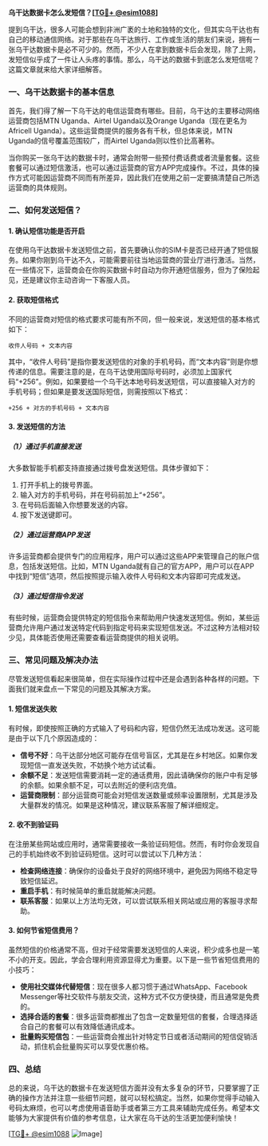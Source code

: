 **乌干达数据卡怎么发短信？[[TG💪+ @esim1088](https://t.me/s/esim1088)]**

提到乌干达，很多人可能会想到非洲广袤的土地和独特的文化，但其实乌干达也有自己的移动通信网络。对于那些在乌干达旅行、工作或生活的朋友们来说，拥有一张乌干达数据卡是必不可少的。然而，不少人在拿到数据卡后会发现，除了上网，发短信似乎成了一件让人头疼的事情。那么，乌干达的数据卡到底怎么发短信呢？这篇文章就来给大家详细解答。

### 一、乌干达数据卡的基本信息

首先，我们得了解一下乌干达的电信运营商有哪些。目前，乌干达的主要移动网络运营商包括MTN Uganda、Airtel Uganda以及Orange Uganda（现在更名为Africell Uganda）。这些运营商提供的服务各有千秋，但总体来说，MTN Uganda的信号覆盖范围较广，而Airtel Uganda则以性价比高著称。

当你购买一张乌干达的数据卡时，通常会附带一些预付费话费或者流量套餐。这些套餐可以通过短信激活，也可以通过运营商的官方APP完成操作。不过，具体的操作方式可能因运营商不同而有所差异，因此我们在使用之前一定要搞清楚自己所选运营商的具体规则。

### 二、如何发送短信？

#### 1. 确认短信功能是否开启

在使用乌干达数据卡发送短信之前，首先要确认你的SIM卡是否已经开通了短信服务。如果你刚到乌干达不久，可能需要前往当地运营商的营业厅进行激活。当然，在一些情况下，运营商会在你购买数据卡时自动为你开通短信服务，但为了保险起见，还是建议你主动咨询一下客服人员。

#### 2. 获取短信格式

不同的运营商对短信的格式要求可能有所不同，但一般来说，发送短信的基本格式如下：

```
收件人号码 + 文本内容
```

其中，“收件人号码”是指你要发送短信的对象的手机号码，而“文本内容”则是你想传递的信息。需要注意的是，在乌干达使用国际号码时，必须加上国家代码“+256”。例如，如果要给一个乌干达本地号码发送短信，可以直接输入对方的手机号码；但如果是要发送国际短信，则需按照以下格式：

```
+256 + 对方的手机号码 + 文本内容
```

#### 3. 发送短信的方法

##### （1）通过手机直接发送

大多数智能手机都支持直接通过拨号盘发送短信。具体步骤如下：

1. 打开手机上的拨号界面。
2. 输入对方的手机号码，并在号码前加上“+256”。
3. 在号码后面输入你想要发送的内容。
4. 按下发送键即可。

##### （2）通过运营商APP发送

许多运营商都会提供专门的应用程序，用户可以通过这些APP来管理自己的账户信息，包括发送短信。比如，MTN Uganda就有自己的官方APP，用户可以在APP中找到“短信”选项，然后按照提示输入收件人号码和文本内容即可完成发送。

##### （3）通过短信指令发送

有些时候，运营商会提供特定的短信指令来帮助用户快速发送短信。例如，某些运营商允许用户通过发送特定代码到指定号码来实现短信发送。不过这种方法相对较少见，具体能否使用还需要查看运营商提供的相关说明。

### 三、常见问题及解决办法

尽管发送短信看起来很简单，但在实际操作过程中还是会遇到各种各样的问题。下面我们就来盘点一下常见的问题及其解决方案。

#### 1. 短信发送失败

有时候，即使按照正确的方式输入了号码和内容，短信仍然无法成功发送。这可能是由于以下几个原因造成的：

- **信号不好**：乌干达部分地区可能存在信号盲区，尤其是在乡村地区。如果你发现短信一直发送失败，不妨换个地方试试看。
- **余额不足**：发送短信需要消耗一定的通话费用，因此请确保你的账户中有足够的余额。如果余额不足，可以去附近的便利店充值。
- **运营商限制**：部分运营商可能会对短信发送数量或频率设置限制，尤其是涉及大量群发的情况。如果是这种情况，建议联系客服了解详细规定。

#### 2. 收不到验证码

在注册某些网站或应用时，通常需要接收一条验证码短信。然而，有时你会发现自己的手机始终收不到验证码短信。这时可以尝试以下几种方法：

- **检查网络连接**：确保你的设备处于良好的网络环境中，避免因为网络不稳定导致短信延迟。
- **重启手机**：有时候简单的重启就能解决问题。
- **联系客服**：如果以上方法均无效，可以尝试联系相关网站或应用的客服寻求帮助。

#### 3. 如何节省短信费用？

虽然短信的价格通常不高，但对于经常需要发送短信的人来说，积少成多也是一笔不小的开支。因此，学会合理利用资源显得尤为重要。以下是一些节省短信费用的小技巧：

- **使用社交媒体代替短信**：现在很多人都习惯于通过WhatsApp、Facebook Messenger等社交软件与朋友交流，这种方式不仅方便快捷，而且通常是免费的。
- **选择合适的套餐**：很多运营商都推出了包含一定数量短信的套餐，合理选择适合自己的套餐可以有效降低通讯成本。
- **批量购买短信包**：一些运营商会推出针对特定节日或者活动期间的短信促销活动，抓住机会批量购买可以享受优惠价格。

### 四、总结

总的来说，乌干达的数据卡在发送短信方面并没有太多复杂的环节，只要掌握了正确的操作方法并注意一些细节问题，就可以轻松搞定。当然，如果你觉得手动输入号码太麻烦，也可以考虑使用语音助手或者第三方工具来辅助完成任务。希望本文能够为大家提供有价值的参考信息，让大家在乌干达的生活更加便利愉快！

[[TG💪+ @esim1088](https://t.me/s/esim1088) ![Image](https://i.postimg.cc/4NQfJmqS/Snipaste-2025-05-13-00-14-12.png)]
